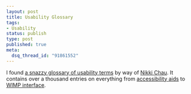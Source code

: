 ```yaml
--- 
layout: post
title: Usability Glossary
tags: 
- Usability
status: publish
type: post
published: true
meta: 
  dsq_thread_id: "91861552"
---
```

I found <a href="http://www.usabilityfirst.com/glossary/">a snazzy glossary of usability terms</a> by way of <a href="http://bluedot.us/users/dragonc">Nikki Chau</a>. It contains over a thousand entries on everything from <a href="http://www.usabilityfirst.com/glossary/main.cgi?function=display_term&term_id=121">accessibility aids</a> to <a href="http://www.usabilityfirst.com/glossary/main.cgi?function=display_term&term_id=88">WIMP interface</a>.
